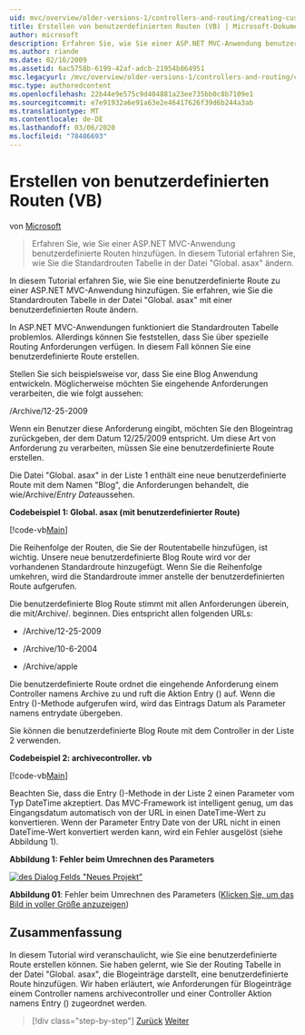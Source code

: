 ```yaml
---
uid: mvc/overview/older-versions-1/controllers-and-routing/creating-custom-routes-vb
title: Erstellen von benutzerdefinierten Routen (VB) | Microsoft-Dokumentation
author: microsoft
description: Erfahren Sie, wie Sie einer ASP.NET MVC-Anwendung benutzerdefinierte Routen hinzufügen. In diesem Tutorial erfahren Sie, wie Sie die Standardrouten Tabelle in der Datei "Global. asax" ändern.
ms.author: riande
ms.date: 02/16/2009
ms.assetid: 6ac5758b-6199-42af-adcb-21954b864951
msc.legacyurl: /mvc/overview/older-versions-1/controllers-and-routing/creating-custom-routes-vb
msc.type: authoredcontent
ms.openlocfilehash: 22b44e9e575c9d404881a23ee735bb0c8b7109e1
ms.sourcegitcommit: e7e91932a6e91a63e2e46417626f39d6b244a3ab
ms.translationtype: MT
ms.contentlocale: de-DE
ms.lasthandoff: 03/06/2020
ms.locfileid: "78486693"
---
```

# <a name="creating-custom-routes-vb"></a>Erstellen von benutzerdefinierten Routen (VB)

von [Microsoft](https://github.com/microsoft)

> Erfahren Sie, wie Sie einer ASP.NET MVC-Anwendung benutzerdefinierte Routen hinzufügen. In diesem Tutorial erfahren Sie, wie Sie die Standardrouten Tabelle in der Datei "Global. asax" ändern.

In diesem Tutorial erfahren Sie, wie Sie eine benutzerdefinierte Route zu einer ASP.NET MVC-Anwendung hinzufügen. Sie erfahren, wie Sie die Standardrouten Tabelle in der Datei "Global. asax" mit einer benutzerdefinierten Route ändern.

In ASP.NET MVC-Anwendungen funktioniert die Standardrouten Tabelle problemlos. Allerdings können Sie feststellen, dass Sie über spezielle Routing Anforderungen verfügen. In diesem Fall können Sie eine benutzerdefinierte Route erstellen.

Stellen Sie sich beispielsweise vor, dass Sie eine Blog Anwendung entwickeln. Möglicherweise möchten Sie eingehende Anforderungen verarbeiten, die wie folgt aussehen:

/Archive/12-25-2009

Wenn ein Benutzer diese Anforderung eingibt, möchten Sie den Blogeintrag zurückgeben, der dem Datum 12/25/2009 entspricht. Um diese Art von Anforderung zu verarbeiten, müssen Sie eine benutzerdefinierte Route erstellen.

Die Datei "Global. asax" in der Liste 1 enthält eine neue benutzerdefinierte Route mit dem Namen "Blog", die Anforderungen behandelt, die wie/Archive/*Entry Date*aussehen.

**Codebeispiel 1: Global. asax (mit benutzerdefinierter Route)**

[!code-vb[Main](creating-custom-routes-vb/samples/sample1.vb)]

Die Reihenfolge der Routen, die Sie der Routentabelle hinzufügen, ist wichtig. Unsere neue benutzerdefinierte Blog Route wird vor der vorhandenen Standardroute hinzugefügt. Wenn Sie die Reihenfolge umkehren, wird die Standardroute immer anstelle der benutzerdefinierten Route aufgerufen.

Die benutzerdefinierte Blog Route stimmt mit allen Anforderungen überein, die mit/Archive/. beginnen. Dies entspricht allen folgenden URLs:

- /Archive/12-25-2009

- /Archive/10-6-2004

- /Archive/apple

Die benutzerdefinierte Route ordnet die eingehende Anforderung einem Controller namens Archive zu und ruft die Aktion Entry () auf. Wenn die Entry ()-Methode aufgerufen wird, wird das Eintrags Datum als Parameter namens entrydate übergeben.

Sie können die benutzerdefinierte Blog Route mit dem Controller in der Liste 2 verwenden.

**Codebeispiel 2: archivecontroller. vb**

[!code-vb[Main](creating-custom-routes-vb/samples/sample2.vb)]

Beachten Sie, dass die Entry ()-Methode in der Liste 2 einen Parameter vom Typ DateTime akzeptiert. Das MVC-Framework ist intelligent genug, um das Eingangsdatum automatisch von der URL in einen DateTime-Wert zu konvertieren. Wenn der Parameter Entry Date von der URL nicht in einen DateTime-Wert konvertiert werden kann, wird ein Fehler ausgelöst (siehe Abbildung 1).

**Abbildung 1: Fehler beim Umrechnen des Parameters**

[![des Dialog Felds "Neues Projekt"](creating-custom-routes-vb/_static/image1.jpg)](creating-custom-routes-vb/_static/image1.png)

**Abbildung 01**: Fehler beim Umrechnen des Parameters ([Klicken Sie, um das Bild in voller Größe anzuzeigen](creating-custom-routes-vb/_static/image2.png))

## <a name="summary"></a>Zusammenfassung

In diesem Tutorial wird veranschaulicht, wie Sie eine benutzerdefinierte Route erstellen können. Sie haben gelernt, wie Sie der Routing Tabelle in der Datei "Global. asax", die Blogeinträge darstellt, eine benutzerdefinierte Route hinzufügen. Wir haben erläutert, wie Anforderungen für Blogeinträge einem Controller namens archivecontroller und einer Controller Aktion namens Entry () zugeordnet werden.

> [!div class="step-by-step"]
> [Zurück](asp-net-mvc-controller-overview-vb.md)
> [Weiter](creating-a-route-constraint-vb.md)
